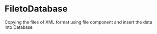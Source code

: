 # FiletoDatabase
Copying the files of XML format using file component and insert the data into Database
